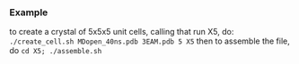 ### Example
to create a crystal of 5x5x5 unit cells, calling that run X5, do:
`./create_cell.sh MDopen_40ns.pdb 3EAM.pdb 5 X5`
then to assemble the file, do
`cd X5; ./assemble.sh`

